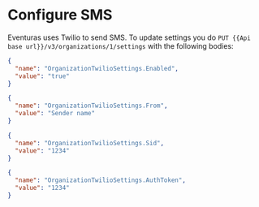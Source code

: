 # Configure SMS

Eventuras uses Twilio to send SMS. To update settings you do `PUT {{Api base url}}/v3/organizations/1/settings` with the following bodies:

```json
{
  "name": "OrganizationTwilioSettings.Enabled",
  "value": "true"
}
```

```json
{
  "name": "OrganizationTwilioSettings.From",
  "value": "Sender name"
}
```

```json
{
  "name": "OrganizationTwilioSettings.Sid",
  "value": "1234"
}
```

```json
{
  "name": "OrganizationTwilioSettings.AuthToken",
  "value": "1234"
}
```
